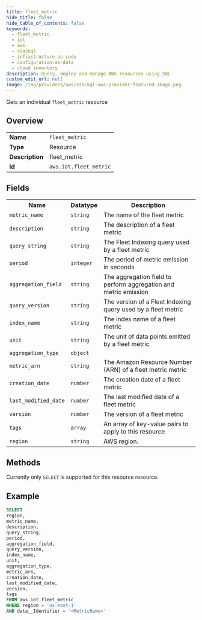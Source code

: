 ```yaml
---
title: fleet_metric
hide_title: false
hide_table_of_contents: false
keywords:
  - fleet_metric
  - iot
  - aws
  - stackql
  - infrastructure-as-code
  - configuration-as-data
  - cloud inventory
description: Query, deploy and manage AWS resources using SQL
custom_edit_url: null
image: /img/providers/aws/stackql-aws-provider-featured-image.png
---
```

Gets an individual <code>fleet_metric</code> resource

## Overview
<table><tbody>
<tr><td><b>Name</b></td><td><code>fleet_metric</code></td></tr>
<tr><td><b>Type</b></td><td>Resource</td></tr>
<tr><td><b>Description</b></td><td>fleet_metric</td></tr>
<tr><td><b>Id</b></td><td><code>aws.iot.fleet_metric</code></td></tr>
</tbody></table>

## Fields
<table><tbody>
<tr><th>Name</th><th>Datatype</th><th>Description</th></tr>
<tr><td><code>metric_name</code></td><td><code>string</code></td><td>The name of the fleet metric</td></tr>
<tr><td><code>description</code></td><td><code>string</code></td><td>The description of a fleet metric</td></tr>
<tr><td><code>query_string</code></td><td><code>string</code></td><td>The Fleet Indexing query used by a fleet metric</td></tr>
<tr><td><code>period</code></td><td><code>integer</code></td><td>The period of metric emission in seconds</td></tr>
<tr><td><code>aggregation_field</code></td><td><code>string</code></td><td>The aggregation field to perform aggregation and metric emission</td></tr>
<tr><td><code>query_version</code></td><td><code>string</code></td><td>The version of a Fleet Indexing query used by a fleet metric</td></tr>
<tr><td><code>index_name</code></td><td><code>string</code></td><td>The index name of a fleet metric</td></tr>
<tr><td><code>unit</code></td><td><code>string</code></td><td>The unit of data points emitted by a fleet metric</td></tr>
<tr><td><code>aggregation_type</code></td><td><code>object</code></td><td></td></tr>
<tr><td><code>metric_arn</code></td><td><code>string</code></td><td>The Amazon Resource Number (ARN) of a fleet metric metric</td></tr>
<tr><td><code>creation_date</code></td><td><code>number</code></td><td>The creation date of a fleet metric</td></tr>
<tr><td><code>last_modified_date</code></td><td><code>number</code></td><td>The last modified date of a fleet metric</td></tr>
<tr><td><code>version</code></td><td><code>number</code></td><td>The version of a fleet metric</td></tr>
<tr><td><code>tags</code></td><td><code>array</code></td><td>An array of key-value pairs to apply to this resource</td></tr>
<tr><td><code>region</code></td><td><code>string</code></td><td>AWS region.</td></tr>

</tbody></table>

## Methods
Currently only <code>SELECT</code> is supported for this resource resource.

## Example
```sql
SELECT
region,
metric_name,
description,
query_string,
period,
aggregation_field,
query_version,
index_name,
unit,
aggregation_type,
metric_arn,
creation_date,
last_modified_date,
version,
tags
FROM aws.iot.fleet_metric
WHERE region = 'us-east-1'
AND data__Identifier = '<MetricName>'
```
